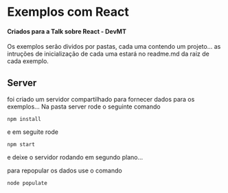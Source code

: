 # Exemplos com React
#### Criados para a Talk sobre React - DevMT

Os exemplos serão dividos por pastas, cada uma contendo um projeto...
as intruções de inicialização de cada uma estará no readme.md da raiz 
de cada exemplo.

## Server

foi criado um servidor compartilhado para fornecer
dados para os exemplos...
Na pasta server rode o seguinte comando

``` shell
npm install
```

e em seguite rode 

``` shell
npm start
```

e deixe o servidor rodando em segundo plano...

para repopular os dados use o comando

```shell
node populate
```